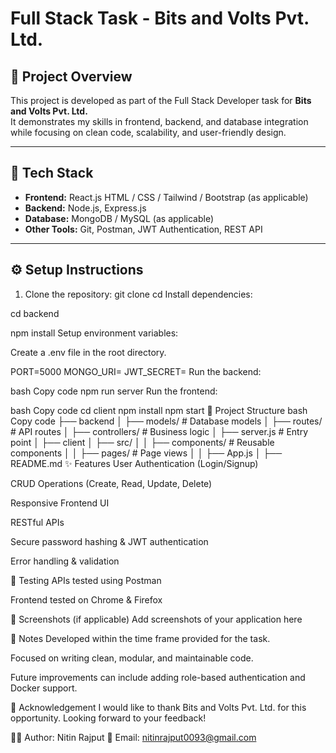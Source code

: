 # Full Stack Task - Bits and Volts Pvt. Ltd.

## 📌 Project Overview
This project is developed as part of the Full Stack Developer task for **Bits and Volts Pvt. Ltd.**  
It demonstrates my skills in frontend, backend, and database integration while focusing on clean code, scalability, and user-friendly design.

---

## 🚀 Tech Stack
- **Frontend:** React.js  HTML / CSS / Tailwind / Bootstrap (as applicable)  
- **Backend:** Node.js, Express.js  
- **Database:** MongoDB / MySQL (as applicable)  
- **Other Tools:** Git, Postman, JWT Authentication, REST API  

---

## ⚙️ Setup Instructions
1. Clone the repository:
  git clone <repo-url>
   cd <project-folder>
Install dependencies:

cd backend

npm install
Setup environment variables:

Create a .env file in the root directory.





PORT=5000
MONGO_URI=<your-mongodb-uri>
JWT_SECRET=<your-secret>
Run the backend:

bash
Copy code
npm run server
Run the frontend:

bash
Copy code
cd client
npm install
npm start
📂 Project Structure
bash
Copy code
├── backend
│   ├── models/        # Database models
│   ├── routes/        # API routes
│   ├── controllers/   # Business logic
│   ├── server.js      # Entry point
│
├── client
│   ├── src/
│   │   ├── components/ # Reusable components
│   │   ├── pages/      # Page views
│   │   ├── App.js
│
├── README.md
✨ Features
User Authentication (Login/Signup)

CRUD Operations (Create, Read, Update, Delete)

Responsive Frontend UI

RESTful APIs

Secure password hashing & JWT authentication

Error handling & validation

🧪 Testing
APIs tested using Postman

Frontend tested on Chrome & Firefox

📸 Screenshots (if applicable)
Add screenshots of your application here

📌 Notes
Developed within the time frame provided for the task.

Focused on writing clean, modular, and maintainable code.

Future improvements can include adding role-based authentication and Docker support.

🙏 Acknowledgement
I would like to thank Bits and Volts Pvt. Ltd. for this opportunity.
Looking forward to your feedback!

👨‍💻 Author: Nitin Rajput
📧 Email: nitinrajput0093@gmail.com
